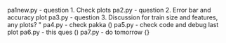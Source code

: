 pa1new.py - question 1. Check plots
pa2.py -  question 2. Error bar and accuracy plot
pa3.py - question 3. Discussion for train size and features, any plots? "
pa4.py - check pakka ()
pa5.py - check code and debug last plot
pa6.py -  this ques ()
pa7.py - do tomorrow {}
